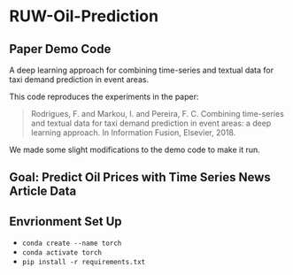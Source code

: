 # RUW-Oil-Prediction

## Paper Demo Code

A deep learning approach for combining time-series and textual data for taxi demand prediction in event areas.

This code reproduces the experiments in the paper:
> Rodrigues, F. and Markou, I. and Pereira, F. C. Combining time-series and textual data for taxi demand prediction in event areas: a deep learning approach. In Information Fusion, Elsevier, 2018.

We made some slight modifications to the demo code to make it run.

## Goal: Predict Oil Prices with Time Series News Article Data

## Envrionment Set Up
* `conda create --name torch`
* `conda activate torch`
* `pip install -r requirements.txt`
